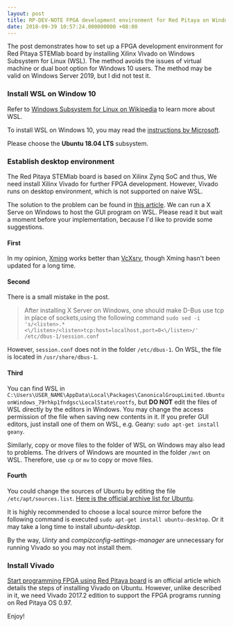 ```yaml
---
layout: post
title: RP-DEV-NOTE FPGA development environment for Red Pitaya on Windows 10
date: 2018-09-39 10:57:24.000000000 +08:00
---
```


The post demonstrates how to set up a FPGA development environment 
for Red Pitaya STEMlab board by installing 
Xilinx Vivado on Windows Subsystem for Linux (WSL).
The method avoids the issues of virtual machine or dual boot option
for Windows 10 users.
The method may be valid on Windows Server 2019,
but I did not test it.

### Install WSL on Window 10

Refer to [Windows Subsystem for Linux on Wikipedia](https://en.wikipedia.org/wiki/Windows_Subsystem_for_Linux)
to learn more about WSL.

To install WSL on Windows 10,
you may read the [instructions by Microsoft](https://docs.microsoft.com/en-us/windows/wsl/install-win10).

Please choose the **Ubuntu 18.04 LTS** subsystem.

### Establish desktop environment

The Red Pitaya STEMlab board is based on Xilinx Zynq SoC
and thus,
We need install Xilinx Vivado for further FPGA development.
However,
Vivado runs on desktop environment,
which is not supported on naive WSL.

The solution to the problem can be found in
[this article](https://www.zdnet.com/article/how-to-run-run-the-native-ubuntu-desktop-on-windows-10/).
We can run a X Serve on Windows to host the GUI program on WSL.
Please read it but wait a moment before your implementation,
because I'd like to provide some suggestions.

#### First

In my opinion, [Xming](https://sourceforge.net/projects/xming/)
works better than [VcXsrv](https://sourceforge.net/projects/vcxsrv/),
though Xming hasn't been updated for a long time.

#### Second

There is a small mistake in the post.
> After installing X Server on Windows, one should make D-Bus use tcp in place of sockets,using the following command 
> `sudo sed -i 's/<listen>.*<\/listen>/<listen>tcp:host=localhost,port=0<\/listen>/' /etc/dbus-1/session.conf`

However,
`session.conf` does not in the folder `/etc/dbus-1`.
On WSL,
the file is located in `/usr/share/dbus-1`.

#### Third

You can find WSL in
`C:\Users\USER_NAME\AppData\Local\Packages\CanonicalGroupLimited.UbuntuonWindows_79rhkp1fndgsc\LocalState\rootfs`,
but **DO NOT** edit the files of WSL directly by the editors in Windows.
You may change the access permission of the file when saving new contents in it.
If you prefer GUI editors, just install one of them on WSL, e.g. Geany:
`sudo apt-get install geany`.

Similarly,
copy or move files to the folder of WSL on Windows may also lead to problems.
The drivers of Windows are mounted in the folder 
`/mnt` on WSL.
Therefore,
use `cp` or `mv` to copy or move files.

#### Fourth

You could change the sources of Ubuntu
by editing the file `/etc/apt/sources.list`.
[Here is the official archive list for Ubuntu](https://launchpad.net/ubuntu/+archivemirrors).

It is highly recommended to choose a local source mirror
before the following command is executed
`sudo apt-get install ubuntu-desktop`.
Or it may take a long time to install *ubuntu-desktop*.

By the way,
*Uinty* and *compizconfig-settings-manager*
are unnecessary for running Vivado
so you may not install them.


### Install Vivado

[Start programming FPGA using Red Pitaya board](https://red-pitaya-fpga-examples.readthedocs.io/en/latest/_downloads/StartprogrammingFPGAusingRedPitayaboard.pdf)
is an official article which details the steps of installing Vivado on Ubuntu.
However, unlike described in it,
we need Vivado 2017.2 edition to support the FPGA programs running on Red Pitaya OS 0.97.

Enjoy!